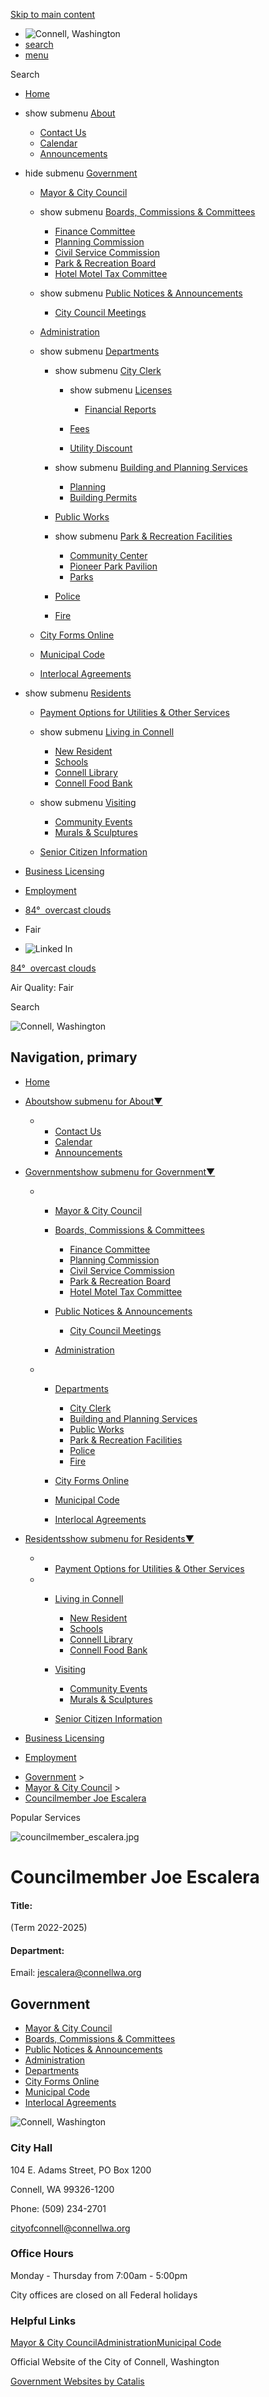 [Skip to main content](https://www.cityofconnell.com/index.asp?SEC=175C54E8-6A6D-4D94-B2AD-8055C2D85944&DE=F7EBF52D-A3F5-471D-A9BA-7417FB293CF4%2F)

- ![Connell, Washington](https://www.cityofconnell.com/repository/designs/templates/GO_connell-wa_2023_resp/images/title.png)
- [search](https://www.cityofconnell.com/index.asp?SEC=175C54E8-6A6D-4D94-B2AD-8055C2D85944&DE=F7EBF52D-A3F5-471D-A9BA-7417FB293CF4)
- [menu](https://www.cityofconnell.com/index.asp?SEC=175C54E8-6A6D-4D94-B2AD-8055C2D85944&DE=F7EBF52D-A3F5-471D-A9BA-7417FB293CF4)

Search

- [Home](https://www.cityofconnell.com)
- show submenu [About](https://www.cityofconnell.com/about)
  
  - [Contact Us](https://www.cityofconnell.com/contact-us)
  - [Calendar](https://www.cityofconnell.com/calendar)
  - [Announcements](https://www.cityofconnell.com/announcements)
- hide submenu [Government](https://www.cityofconnell.com/government)
  
  - [Mayor &amp; City Council](https://www.cityofconnell.com/mayor-council)
  - show submenu [Boards, Commissions &amp; Committees](https://www.cityofconnell.com/boards)
    
    - [Finance Committee](https://www.cityofconnell.com/finance-committee)
    - [Planning Commission](https://www.cityofconnell.com/planning-commission)
    - [Civil Service Commission](https://www.cityofconnell.com/civil-service)
    - [Park &amp; Recreation Board](https://www.cityofconnell.com/rec-board)
    - [Hotel Motel Tax Committee](https://www.cityofconnell.com/hotel-tax)
  - show submenu [Public Notices &amp; Announcements](https://www.cityofconnell.com/notices)
    
    - [City Council Meetings](https://www.cityofconnell.com/meetings)
  - [Administration](https://www.cityofconnell.com/administration)
  - show submenu [Departments](https://www.cityofconnell.com/departments)
    
    - show submenu [City Clerk](https://www.cityofconnell.com/clerk)
      
      - show submenu [Licenses](https://www.cityofconnell.com/index.asp?SEC=0971D450-A0AF-4610-AFB8-6898A4F8F535)
        
        - [Financial Reports](https://www.cityofconnell.com/index.asp?SEC=5971AB60-E935-44BC-8ED2-A2A2A4D49EAE)
      - [Fees](https://www.cityofconnell.com/index.asp?SEC=253DD723-EFEA-4D23-A645-E4C0178C4D79)
      - [Utility Discount](https://www.cityofconnell.com/index.asp?SEC=CD801EBA-054D-4591-9897-8C21EECCDE53)
    - show submenu [Building and Planning Services](https://www.cityofconnell.com/buildingplanningservices)
      
      - [Planning](https://www.cityofconnell.com/index.asp?SEC=C789BBAF-DE90-4BA0-A31A-D938279F1F24)
      - [Building Permits](https://www.cityofconnell.com/index.asp?SEC=C5FFB584-99A5-4F2A-8913-C8A5FC6DFABC)
    - [Public Works](https://www.cityofconnell.com/public-works)
    - show submenu [Park &amp; Recreation Facilities](https://www.cityofconnell.com/park-rec)
      
      - [Community Center](https://www.cityofconnell.com/index.asp?SEC=636F9C16-BB38-4AE7-9E7B-FB0B52B7F609)
      - [Pioneer Park Pavilion](https://www.cityofconnell.com/index.asp?SEC=66D43D32-7975-43D6-BAD7-9F4246E44991)
      - [Parks](https://www.cityofconnell.com/index.asp?SEC=2FB5065A-F2C7-43A2-935B-CBAF666E3F42)
    - [Police](https://www.cityofconnell.com/police)
    - [Fire](https://www.cityofconnell.com/fire)
  - [City Forms Online](https://www.cityofconnell.com/city-forms)
  - [Municipal Code](https://www.codepublishing.com/wa/connell.html)
  - [Interlocal Agreements](https://www.cityofconnell.com/interlocal)
- show submenu [Residents](https://www.cityofconnell.com/residents)
  
  - [Payment Options for Utilities &amp; Other Services](https://www.cityofconnell.com/utility-billing)
  - show submenu [Living in Connell](https://www.cityofconnell.com/living-connell)
    
    - [New Resident](https://www.cityofconnell.com/new-resident)
    - [Schools](https://www.cityofconnell.com/schools)
    - [Connell Library](https://www.cityofconnell.com/library)
    - [Connell Food Bank](https://www.cityofconnell.com/food-bank)
  - show submenu [Visiting](https://www.cityofconnell.com/visiting)
    
    - [Community Events](https://www.cityofconnell.com/community-events)
    - [Murals &amp; Sculptures](https://www.cityofconnell.com/murals)
  - [Senior Citizen Information](https://www.cityofconnell.com/seniors)
- [Business Licensing](https://www.cityofconnell.com/business)
- [Employment](https://www.cityofconnell.com/employment)
- [84°  overcast clouds](https://openweathermap.org/city/5790756)
- Fair
- ![Linked In](https://www.cityofconnell.com/repository/designs/images/li_24.png)

[84°  overcast clouds](https://openweathermap.org/city/5790756)

Air Quality: Fair

Search

![Connell, Washington](https://www.cityofconnell.com/repository/designs/templates/GO_connell-wa_2023_resp/images/title.png)

## Navigation, primary

- [Home](https://www.cityofconnell.com)
- [Aboutshow submenu for About▼](https://www.cityofconnell.com/about)
  
  - - [Contact Us](https://www.cityofconnell.com/contact-us)
    - [Calendar](https://www.cityofconnell.com/calendar)
    - [Announcements](https://www.cityofconnell.com/announcements)
- [Governmentshow submenu for Government▼](https://www.cityofconnell.com/government)
  
  - - [Mayor &amp; City Council](https://www.cityofconnell.com/mayor-council)
    - [Boards, Commissions &amp; Committees](https://www.cityofconnell.com/boards)
      
      - [Finance Committee](https://www.cityofconnell.com/finance-committee)
      - [Planning Commission](https://www.cityofconnell.com/planning-commission)
      - [Civil Service Commission](https://www.cityofconnell.com/civil-service)
      - [Park &amp; Recreation Board](https://www.cityofconnell.com/rec-board)
      - [Hotel Motel Tax Committee](https://www.cityofconnell.com/hotel-tax)
    - [Public Notices &amp; Announcements](https://www.cityofconnell.com/notices)
      
      - [City Council Meetings](https://www.cityofconnell.com/meetings)
    - [Administration](https://www.cityofconnell.com/administration)
  - - [Departments](https://www.cityofconnell.com/departments)
      
      - [City Clerk](https://www.cityofconnell.com/clerk)
      - [Building and Planning Services](https://www.cityofconnell.com/buildingplanningservices)
      - [Public Works](https://www.cityofconnell.com/public-works)
      - [Park &amp; Recreation Facilities](https://www.cityofconnell.com/park-rec)
      - [Police](https://www.cityofconnell.com/police)
      - [Fire](https://www.cityofconnell.com/fire)
    - [City Forms Online](https://www.cityofconnell.com/city-forms)
    - [Municipal Code](https://www.codepublishing.com/wa/connell.html)
    - [Interlocal Agreements](https://www.cityofconnell.com/interlocal)
- [Residentsshow submenu for Residents▼](https://www.cityofconnell.com/residents)
  
  - - [Payment Options for Utilities &amp; Other Services](https://www.cityofconnell.com/utility-billing)
  - - [Living in Connell](https://www.cityofconnell.com/living-connell)
      
      - [New Resident](https://www.cityofconnell.com/new-resident)
      - [Schools](https://www.cityofconnell.com/schools)
      - [Connell Library](https://www.cityofconnell.com/library)
      - [Connell Food Bank](https://www.cityofconnell.com/food-bank)
    - [Visiting](https://www.cityofconnell.com/visiting)
      
      - [Community Events](https://www.cityofconnell.com/community-events)
      - [Murals &amp; Sculptures](https://www.cityofconnell.com/murals)
    - [Senior Citizen Information](https://www.cityofconnell.com/seniors)
- [Business Licensing](https://www.cityofconnell.com/business)
- [Employment](https://www.cityofconnell.com/employment)

<!--THE END-->

- [Government](https://www.cityofconnell.com/government) &gt;
- [Mayor &amp; City Council](https://www.cityofconnell.com/mayor-council) &gt;
- [Councilmember Joe Escalera](https://www.cityofconnell.com/index.asp?SEC=175C54E8-6A6D-4D94-B2AD-8055C2D85944&DE=F7EBF52D-A3F5-471D-A9BA-7417FB293CF4)

Popular Services

![councilmember_escalera.jpg](https://www.cityofconnell.com/vertical/Sites/%7B5EC177C6-8A65-48BE-BB20-78D21372A172%7D/uploads/councilmember_escalera_Web.jpg)

# Councilmember Joe Escalera

#### Title:

(Term 2022-2025)

#### Department:

Email: jescalera@connellwa.org

## Government

- [Mayor &amp; City Council](https://www.cityofconnell.com/mayor-council)
- [Boards, Commissions &amp; Committees](https://www.cityofconnell.com/boards)
- [Public Notices &amp; Announcements](https://www.cityofconnell.com/notices)
- [Administration](https://www.cityofconnell.com/administration)
- [Departments](https://www.cityofconnell.com/departments)
- [City Forms Online](https://www.cityofconnell.com/city-forms)
- [Municipal Code](https://www.codepublishing.com/wa/connell.html)
- [Interlocal Agreements](https://www.cityofconnell.com/interlocal)

![Connell, Washington](https://www.cityofconnell.com/repository/designs/templates/GO_connell-wa_2023_resp/images/footer-title.png)

### City Hall

104 E. Adams Street, PO Box 1200

Connell, WA 99326-1200

Phone: (509) 234-2701

[cityofconnell@connellwa.org](mailto:cityofconnell@connellwa.org)

### Office Hours

Monday - Thursday from 7:00am - 5:00pm

City offices are closed on all Federal holidays

### Helpful Links

[Mayor &amp; City Council](https://www.cityofconnell.com/mayor-council)[Administration](https://www.cityofconnell.com/administration)[Municipal Code](https://www.codepublishing.com/wa/connell.html)

Official Website of the City of Connell, Washington

[Government Websites by Catalis](https://catalisgov.com)